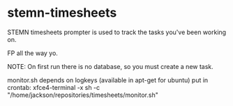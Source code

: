 # stemn-timesheets
STEMN timesheets prompter is used to track the tasks you've been working on.

FP all the way yo.

NOTE: On first run there is no database, so you must create a new task.

monitor.sh depends on logkeys (available in apt-get for ubuntu)
put in crontab: xfce4-terminal -x sh -c "/home/jackson/repositories/timesheets/monitor.sh"

